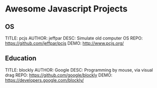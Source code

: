 # Awesome Javascript Projects

## OS

TITLE: pcjs
AUTHOR: jeffpar
DESC: Simulate old computer OS
REPO: https://github.com/jeffpar/pcjs
DEMO: http://www.pcjs.org/

## Education

TITLE: blockly
AUTHOR: Google
DESC: Programming by mouse, via visual drag
REPO: https://github.com/google/blockly
DEMO: https://developers.google.com/blockly/



